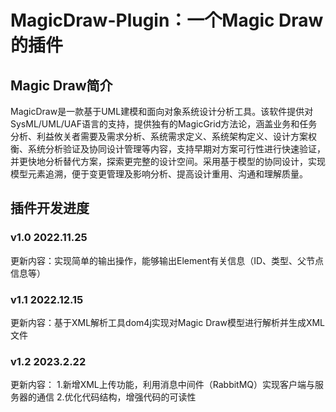 # MagicDraw-Plugin：一个Magic Draw的插件
## Magic Draw简介
MagicDraw是一款基于UML建模和面向对象系统设计分析工具。该软件提供对SysML/UML/UAF语言的支持，提供独有的MagicGrid方法论，涵盖业务和任务分析、利益攸关者需要及需求分析、系统需求定义、系统架构定义、设计方案权衡、系统分析验证及协同设计管理等内容，支持早期对方案可行性进行快速验证，并更快地分析替代方案，探索更完整的设计空间。采用基于模型的协同设计，实现模型元素追溯，便于变更管理及影响分析、提高设计重用、沟通和理解质量。
## 插件开发进度
### v1.0  2022.11.25
更新内容：实现简单的输出操作，能够输出Element有关信息（ID、类型、父节点信息等）
### v1.1  2022.12.15
更新内容：基于XML解析工具dom4j实现对Magic Draw模型进行解析并生成XML文件
### v1.2  2023.2.22
更新内容：
1.新增XML上传功能，利用消息中间件（RabbitMQ）实现客户端与服务器的通信
2.优化代码结构，增强代码的可读性
